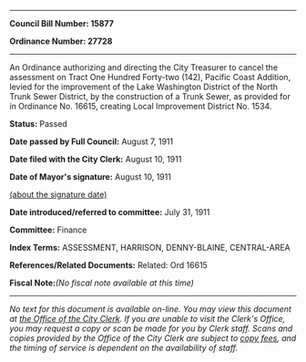 

********

**Council Bill Number: 15877**
   
**Ordinance Number: 27728**
********

 An Ordinance authorizing and directing the City Treasurer to cancel the assessment on Tract One Hundred Forty-two (142), Pacific Coast Addition, levied for the improvement of the Lake Washington District of the North Trunk Sewer District, by the construction of a Trunk Sewer, as provided for in Ordinance No. 16615, creating Local Improvement District No. 1534.

**Status:** Passed
   
**Date passed by Full Council:** August 7, 1911
   
**Date filed with the City Clerk:** August 10, 1911
   
**Date of Mayor's signature:** August 10, 1911
   
[(about the signature date)](/~public/approvaldate.htm)
   
   
   
**Date introduced/referred to committee:** July 31, 1911
   
**Committee:** Finance
   
   
**Index Terms:** ASSESSMENT, HARRISON, DENNY-BLAINE, CENTRAL-AREA

**References/Related Documents:** Related: Ord 16615

**Fiscal Note:**_(No fiscal note available at this time)_
********

_No text for this document is available on-line. You may view this document at [the Office of the City Clerk](http://www.seattle.gov/leg/clerk/contactUs.htm). If you are unable to visit the Clerk's Office, you may request a copy or scan be made for you by Clerk staff. Scans and copies provided by the Office of the City Clerk are subject to [copy fees](http://clerk.seattle.gov/~public/clerkfees.htm), and the timing of service is dependent on the availability of staff._


